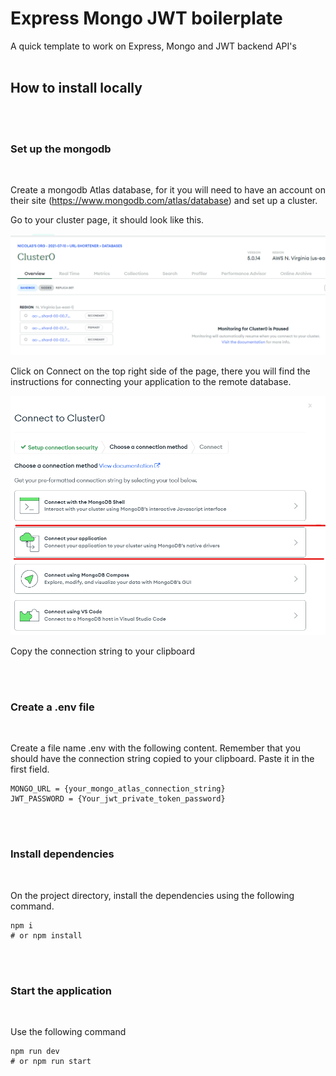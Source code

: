 # Express Mongo JWT boilerplate

<!-- ![Witch Boilerplate](./logo.webp) -->

A quick template to work on Express, Mongo and JWT backend API's
<br>
<br>

## How to install locally
<br>
<br>

### Set up the mongodb

<br>

Create a mongodb Atlas database, for it you will need to have an account on their site (https://www.mongodb.com/atlas/database) and set up a cluster.

Go to your cluster page, it should look like this.


![Image 1](manual_capture_1.png)

Click on Connect on the top right side of the page, there you will find the instructions for connecting your application to the remote database.

![Image 2](manual_capture_2.png)

Copy the connection string to your clipboard

<br>
<br>

### Create a .env file

<br>

Create a file name .env with the following content. Remember that you should have the connection string copied to your clipboard. Paste it in the first field.
```env:
MONGO_URL = {your_mongo_atlas_connection_string}
JWT_PASSWORD = {Your_jwt_private_token_password}
```

<br>
<br>

### Install dependencies

<br>

On the project directory, install the dependencies using the following command.

```bash:
npm i
# or npm install
```
<br>
<br>

### Start the application

<br>

Use the following command

```bash:
npm run dev
# or npm run start
```

<br>
<br>

